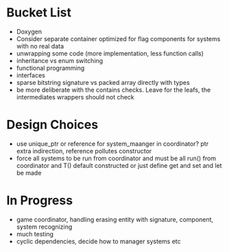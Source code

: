 # Bucket List
- Doxygen
- Consider separate container optimized for flag components for systems with no real data
- unwrapping some code (more implementation, less function calls)
- inheritance vs enum switching
- functional programming 
- interfaces 
- sparse bitstring signature vs packed array directly with types
- be more deliberate with the contains checks. Leave for the leafs, the intermediates wrappers should not check

# Design Choices
- use unique_ptr or reference for system_maanger in coordinator? ptr extra indirection, reference pollutes constructor
- force all systems to be run from coordinator and must be all run() from coordinator and T() default constructed or just define get and set and let be made


# In Progress
- game coordinator, handling erasing entity with signature, component, system recognizing
- much testing
- cyclic dependencies, decide how to manager systems etc


